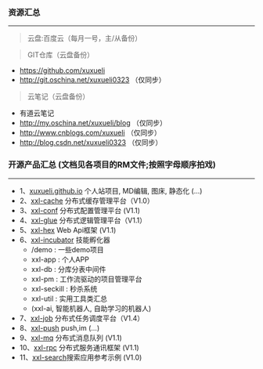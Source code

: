 ### 资源汇总
---
> 云盘:百度云（每月一号，主/从备份）

> GIT仓库（云盘备份）
* https://github.com/xuxueli
* http://git.oschina.net/xuxueli0323 （仅同步）

> 云笔记（云盘备份）
* 有道云笔记
* http://my.oschina.net/xuxueli/blog （仅同步）
* http://www.cnblogs.com/xuxueli （仅同步）
* http://blog.csdn.net/xuxueli0323 （仅同步）


### 开源产品汇总 (文档见各项目的RM文件;按照字母顺序拍戏)
***
- 1、[xuxueli.github.io](https://github.com/xuxueli/xuxueli.github.io)  个人站项目, MD编辑, 图床, 静态化 (...)
- 2、[xxl-cache](https://github.com/xuxueli/xxl-cache)   分布式缓存管理平台（V1.0）
- 3、[xxl-conf](https://github.com/xuxueli/xxl-conf)     分布式配置管理平台 (V1.1)
- 4、[xxl-glue](https://github.com/xuxueli/xxl-glue)     分布式逻辑管理平台（V1.1）
- 5、[xxl-hex](https://github.com/xuxueli/xxl-hex)       Web Api框架 (V1.1)
- 6、[xxl-incubator](https://github.com/xuxueli/xxl-incubator)   技能孵化器
    - /demo : 一些demo项目
    - xxl-app : 个人APP
    - xxl-db : 分库分表中间件
    - xxl-pm : 工作流驱动的项目管理平台
    - xxl-seckill : 秒杀系统
    - xxl-util : 实用工具类汇总
    - (xxl-ai, 智能机器人, 自助学习的机器人)
- 7、[xxl-job](https://github.com/xuxueli/xxl-job)       分布式任务调度平台（V1.4）
- 8、[xxl-push](https://github.com/xuxueli/xxl-push)     push,im (...)
- 9、[xxl-mq](https://github.com/xuxueli/xxl-mq)         分布式消息队列 (V1.1)
- 10、[xxl-rpc](https://github.com/xuxueli/xxl-rpc)      分布式服务通讯框架 (V1.1)
- 11、[xxl-search](https://github.com/xuxueli/xxl-search)搜索应用参考示例 (V1.0)




